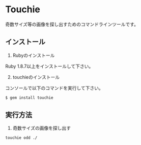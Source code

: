 # Touchie

奇数サイズ等の画像を探し出すためのコマンドラインツールです。

## インストール

1. Rubyのインストール

Ruby 1.8.7以上をインストールして下さい。

2. touchieのインストール

コンソールで以下のコマンドを実行して下さい。

```bash
$ gem install touchie
```

## 実行方法

1. 奇数サイズの画像を探し出す

```bash
touchie odd ./
```
